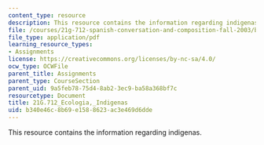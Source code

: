 ```yaml
---
content_type: resource
description: This resource contains the information regarding indigenas.
file: /courses/21g-712-spanish-conversation-and-composition-fall-2003/b340e46c8b69e1588623ac3e469d6dde_MIT21G_712F03_eco_Indig.pdf
file_type: application/pdf
learning_resource_types:
- Assignments
license: https://creativecommons.org/licenses/by-nc-sa/4.0/
ocw_type: OCWFile
parent_title: Assignments
parent_type: CourseSection
parent_uid: 9a5feb78-75d4-8ab2-3ec9-ba58a368bf7c
resourcetype: Document
title: 21G.712_Ecologia,_Indigenas
uid: b340e46c-8b69-e158-8623-ac3e469d6dde
---
```

This resource contains the information regarding indigenas.